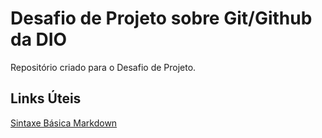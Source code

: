 # Desafio de Projeto sobre Git/Github da DIO 
Repositório criado para o Desafio de Projeto.

## Links Úteis 
[Sintaxe Básica Markdown](https://www.markdownguide.org/basic-syntax/)
